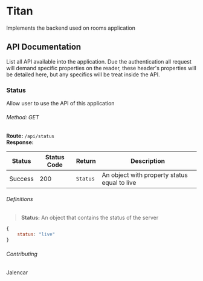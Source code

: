 # Titan
Implements the backend used on rooms application

## API Documentation
List all API available into the application. Due the authentication all request will demand specific properties on the reader, these header's properties will be detailed here, but any specifics will be treat inside the API.

### Status
Allow user to use the API of this application

###### Method: GET
**Route:** `/api/status`<br />
**Response:**

| Status        | Status Code   | Return          | Description 
| ------------- | ------------- | -------------   | ------------- 
| Success       | 200           | `Status`        | An object with property status equal to live

###### Definitions
>**Status:** An object that contains the status of the server
```javascript
{
	status: "live"
}
``` 

###### Contributing

 Jalencar
